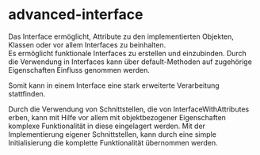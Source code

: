 # advanced-interface
Das Interface ermöglicht, Attribute zu den implementierten Objekten, Klassen oder vor allem Interfaces zu beinhalten.  
Es ermöglicht funktionale Interfaces zu erstellen und einzubinden. 
Durch die Verwendung in Interfaces kann über default-Methoden auf zugehörige Eigenschaften Einfluss genommen werden. 

Somit kann in einem Interface eine stark erweiterte Verarbeitung stattfinden. 

Durch die Verwendung von Schnittstellen, die von InterfaceWithAttributes erben, kann mit Hilfe vor allem mit objektbezogener Eigenschaften komplexe Funktionalität in diese eingelagert werden. Mit der Implementierung eigener Schnittstellen, kann durch eine simple Initialisierung die komplette Funktionalität übernommen werden.
